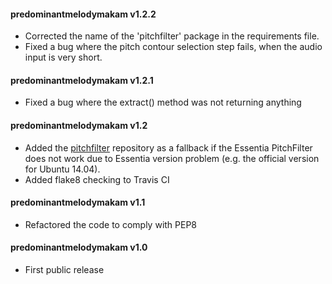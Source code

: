 #### predominantmelodymakam v1.2.2
 - Corrected the name of the 'pitchfilter' package in the requirements file.
 - Fixed a bug where the pitch contour selection step fails, when the audio input is very short.

#### predominantmelodymakam v1.2.1
 - Fixed a bug where the extract() method was not returning anything

#### predominantmelodymakam v1.2
 - Added the [pitchfilter](https://github.com/hsercanatli/pitchfilter) repository as a fallback if the Essentia PitchFilter does not work due to Essentia version problem (e.g. the official version for Ubuntu 14.04).
 - Added flake8 checking to Travis CI

#### predominantmelodymakam v1.1
 - Refactored the code to comply with PEP8

#### predominantmelodymakam v1.0
 - First public release
